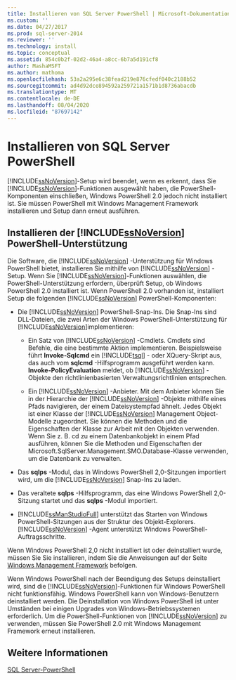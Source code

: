 ```yaml
---
title: Installieren von SQL Server PowerShell | Microsoft-Dokumentation
ms.custom: ''
ms.date: 04/27/2017
ms.prod: sql-server-2014
ms.reviewer: ''
ms.technology: install
ms.topic: conceptual
ms.assetid: 854c0b2f-02d2-46a4-a8cc-6b7a5d191cf8
author: MashaMSFT
ms.author: mathoma
ms.openlocfilehash: 53a2a295e6c38fead219e876cfedf040c2188b52
ms.sourcegitcommit: ad4d92dce894592a259721a1571b1d8736abacdb
ms.translationtype: MT
ms.contentlocale: de-DE
ms.lasthandoff: 08/04/2020
ms.locfileid: "87697142"
---
```

# <a name="install-sql-server-powershell"></a>Installieren von SQL Server PowerShell
  [!INCLUDE[ssNoVersion](../../includes/ssnoversion-md.md)]-Setup wird beendet, wenn es erkennt, dass Sie [!INCLUDE[ssNoVersion](../../includes/ssnoversion-md.md)]-Funktionen ausgewählt haben, die PowerShell-Komponenten einschließen, Windows PowerShell 2.0 jedoch nicht installiert ist. Sie müssen PowerShell mit Windows Management Framework installieren und Setup dann erneut ausführen.  
  
## <a name="installing-ssnoversion-powershell-support"></a>Installieren der [!INCLUDE[ssNoVersion](../../includes/ssnoversion-md.md)] PowerShell-Unterstützung  
 Die Software, die [!INCLUDE[ssNoVersion](../../includes/ssnoversion-md.md)] -Unterstützung für Windows PowerShell bietet, installieren Sie mithilfe von [!INCLUDE[ssNoVersion](../../includes/ssnoversion-md.md)] -Setup. Wenn Sie [!INCLUDE[ssNoVersion](../../includes/ssnoversion-md.md)]-Funktionen auswählen, die PowerShell-Unterstützung erfordern, überprüft Setup, ob Windows PowerShell 2.0 installiert ist. Wenn PowerShell 2.0 vorhanden ist, installiert Setup die folgenden [!INCLUDE[ssNoVersion](../../includes/ssnoversion-md.md)] PowerShell-Komponenten:  
  
-   Die [!INCLUDE[ssNoVersion](../../includes/ssnoversion-md.md)] PowerShell-Snap-Ins. Die Snap-Ins sind DLL-Dateien, die zwei Arten der Windows PowerShell-Unterstützung für [!INCLUDE[ssNoVersion](../../includes/ssnoversion-md.md)]implementieren:  
  
    -   Ein Satz von [!INCLUDE[ssNoVersion](../../includes/ssnoversion-md.md)] -Cmdlets. Cmdlets sind Befehle, die eine bestimmte Aktion implementieren. Beispielsweise führt **Invoke-Sqlcmd** ein [!INCLUDE[tsql](../../includes/tsql-md.md)] - oder XQuery-Skript aus, das auch vom **sqlcmd** -Hilfsprogramm ausgeführt werden kann. **Invoke-PolicyEvaluation** meldet, ob [!INCLUDE[ssNoVersion](../../includes/ssnoversion-md.md)] -Objekte den richtlinienbasierten Verwaltungsrichtlinien entsprechen.  
  
    -   Ein [!INCLUDE[ssNoVersion](../../includes/ssnoversion-md.md)] -Anbieter. Mit dem Anbieter können Sie in der Hierarchie der [!INCLUDE[ssNoVersion](../../includes/ssnoversion-md.md)] -Objekte mithilfe eines Pfads navigieren, der einem Dateisystempfad ähnelt. Jedes Objekt ist einer Klasse der [!INCLUDE[ssNoVersion](../../includes/ssnoversion-md.md)] Management Object-Modelle zugeordnet. Sie können die Methoden und die Eigenschaften der Klasse zur Arbeit mit den Objekten verwenden. Wenn Sie z. B. cd zu einem Datenbankobjekt in einem Pfad ausführen, können Sie die Methoden und Eigenschaften der Microsoft.SqlServer.Management.SMO.Database-Klasse verwenden, um die Datenbank zu verwalten.  
  
-   Das **sqlps** -Modul, das in Windows PowerShell 2,0-Sitzungen importiert wird, um die [!INCLUDE[ssNoVersion](../../includes/ssnoversion-md.md)] Snap-Ins zu laden.  
  
-   Das veraltete **sqlps** -Hilfsprogramm, das eine Windows PowerShell 2,0-Sitzung startet und das **sqlps** -Modul importiert.  
  
-   [!INCLUDE[ssManStudioFull](../../includes/ssmanstudiofull-md.md)] unterstützt das Starten von Windows PowerShell-Sitzungen aus der Struktur des Objekt-Explorers. [!INCLUDE[ssNoVersion](../../includes/ssnoversion-md.md)] -Agent unterstützt Windows PowerShell-Auftragsschritte.  
  
 Wenn Windows PowerShell 2,0 nicht installiert ist oder deinstalliert wurde, müssen Sie Sie installieren, indem Sie die Anweisungen auf der Seite [Windows Management Framework](https://go.microsoft.com/fwlink/?LinkId=186214) befolgen.  
  
 Wenn Windows PowerShell nach der Beendigung des Setups deinstalliert wird, sind die [!INCLUDE[ssNoVersion](../../includes/ssnoversion-md.md)]-Funktionen für Windows PowerShell nicht funktionsfähig. Windows PowerShell kann von Windows-Benutzern deinstalliert werden. Die Deinstallation von Windows PowerShell ist unter Umständen bei einigen Upgrades von Windows-Betriebssystemen erforderlich. Um die PowerShell-Funktionen von [!INCLUDE[ssNoVersion](../../includes/ssnoversion-md.md)] zu verwenden, müssen Sie PowerShell 2.0 mit Windows Management Framework erneut installieren.  
  
## <a name="see-also"></a>Weitere Informationen  
 [SQL Server-PowerShell](../../powershell/sql-server-powershell.md)  
  
  
